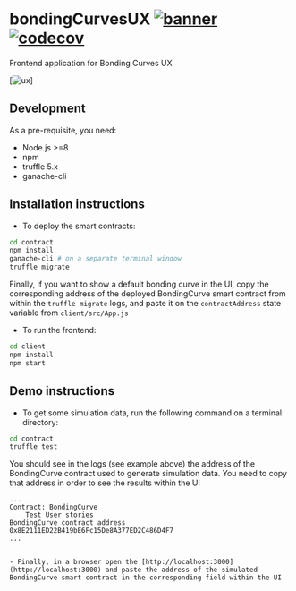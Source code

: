 # bondingCurvesUX [![banner](https://travis-ci.org/Superjo149/bondingCurvesUX.svg?branch=master)](https://travis-ci.org/Superjo149/bondingCurvesUX) [![codecov](https://codecov.io/gh/Superjo149/bondingCurvesUX/branch/master/graph/badge.svg)](https://codecov.io/gh/Superjo149/bondingCurvesUX)
Frontend application for Bonding Curves UX

[![ux](https://camo.githubusercontent.com/a30a16d25ba596dc9d29cab06649ba1c74be6833/68747470733a2f2f7468756d62732e6766796361742e636f6d2f576569676874795365636f6e6468616e64416e61636f6e64612d73697a655f726573747269637465642e676966)]

## Development

As a pre-requisite, you need:

- Node.js >=8
- npm
- truffle 5.x
- ganache-cli


## Installation instructions

- To deploy the smart contracts:

```bash 
cd contract
npm install
ganache-cli # on a separate terminal window
truffle migrate
```

Finally, if you want to show a default bonding curve in the UI, copy the corresponding address of the deployed BondingCurve smart contract from within the `truffle migrate` logs, and paste it on the `contractAddress` state variable from `client/src/App.js`

- To run the frontend:


```bash
cd client
npm install
npm start
```

## Demo instructions

- To get some simulation data, run the following command on a terminal: directory:

```bash
cd contract
truffle test 
```

You should see in the logs (see example above) the address of the BondingCurve contract used to generate simulation data. You need to copy that address in order to see the results within the UI

```
...
Contract: BondingCurve
    Test User stories
BondingCurve contract address 0x8E2111ED22B419bE6Fc15De8A377ED2C486D4F7
...
```

```

- Finally, in a browser open the [http://localhost:3000](http://localhost:3000) and paste the address of the simulated BondingCurve smart contract in the corresponding field within the UI
